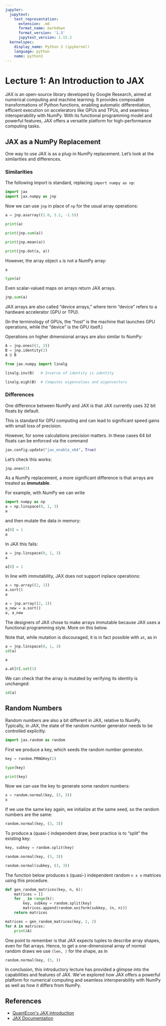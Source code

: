 ```yaml
---
jupyter:
  jupytext:
    text_representation:
      extension: .md
      format_name: markdown
      format_version: '1.3'
      jupytext_version: 1.15.2
  kernelspec:
    display_name: Python 3 (ipykernel)
    language: python
    name: python3
---
```


# Lecture 1: An Introduction to JAX

JAX is an open-source library developed by Google Research, aimed at numerical computing and machine learning. It provides composable transformations of Python functions, enabling automatic differentiation, efficient execution on accelerators like GPUs and TPUs, and seamless interoperability with NumPy. With its functional programming model and powerful features, JAX offers a versatile platform for high-performance computing tasks.


## JAX as a NumPy Replacement

One way to use JAX is as a plug-in NumPy replacement. Let’s look at the
similarities and differences.


### Similarities

The following import is standard, replacing `import numpy as np`:

```python hide-output=false
import jax
import jax.numpy as jnp
```

Now we can use `jnp` in place of `np` for the usual array operations:

```python hide-output=false
a = jnp.asarray((1.0, 3.2, -1.5))
```

```python hide-output=false
print(a)
```

```python hide-output=false
print(jnp.sum(a))
```

```python hide-output=false
print(jnp.mean(a))
```

```python hide-output=false
print(jnp.dot(a, a))
```

However, the array object `a` is not a NumPy array:

```python hide-output=false
a
```

```python hide-output=false
type(a)
```

Even scalar-valued maps on arrays return JAX arrays.

```python hide-output=false
jnp.sum(a)
```

JAX arrays are also called “device arrays,” where term “device” refers to a
hardware accelerator (GPU or TPU).

(In the terminology of GPUs, the “host” is the machine that launches GPU operations, while the “device” is the GPU itself.)

Operations on higher dimensional arrays are also similar to NumPy:

```python hide-output=false
A = jnp.ones((2, 2))
B = jnp.identity(2)
A @ B
```

```python hide-output=false
from jax.numpy import linalg
```

```python hide-output=false
linalg.inv(B)   # Inverse of identity is identity
```

```python hide-output=false
linalg.eigh(B)  # Computes eigenvalues and eigenvectors
```

### Differences

One difference between NumPy and JAX is that JAX currently uses 32 bit floats by default.

This is standard for GPU computing and can lead to significant speed gains with small loss of precision.

However, for some calculations precision matters.  In these cases 64 bit floats can be enforced via the command

```python hide-output=false
jax.config.update("jax_enable_x64", True)
```

Let’s check this works:

```python hide-output=false
jnp.ones(3)
```

As a NumPy replacement, a more significant difference is that arrays are treated as **immutable**.

For example, with NumPy we can write

```python hide-output=false
import numpy as np
a = np.linspace(0, 1, 3)
a
```

and then mutate the data in memory:

```python hide-output=false
a[0] = 1
a
```

In JAX this fails:

```python hide-output=false
a = jnp.linspace(0, 1, 3)
a
```

```python hide-output=false
a[0] = 1
```

In line with immutability, JAX does not support inplace operations:

```python hide-output=false
a = np.array((2, 1))
a.sort()
a
```

```python hide-output=false
a = jnp.array((2, 1))
a_new = a.sort()
a, a_new
```

The designers of JAX chose to make arrays immutable because JAX uses a
functional programming style.  More on this below.

Note that, while mutation is discouraged, it is in fact possible with `at`, as in

```python hide-output=false
a = jnp.linspace(0, 1, 3)
id(a)
```

```python hide-output=false
a
```

```python hide-output=false
a.at[0].set(1)
```

We can check that the array is mutated by verifying its identity is unchanged:

```python hide-output=false
id(a)
```

## Random Numbers

Random numbers are also a bit different in JAX, relative to NumPy.  Typically, in JAX, the state of the random number generator needs to be controlled explicitly.

```python hide-output=false
import jax.random as random
```

First we produce a key, which seeds the random number generator.

```python hide-output=false
key = random.PRNGKey(1)
```

```python hide-output=false
type(key)
```

```python hide-output=false
print(key)
```

Now we can use the key to generate some random numbers:

```python hide-output=false
x = random.normal(key, (3, 3))
x
```

If we use the same key again, we initialize at the same seed, so the random numbers are the same:

```python hide-output=false
random.normal(key, (3, 3))
```

To produce a (quasi-) independent draw, best practice is to “split” the existing key:

```python hide-output=false
key, subkey = random.split(key)
```

```python hide-output=false
random.normal(key, (3, 3))
```

```python hide-output=false
random.normal(subkey, (3, 3))
```

The function below produces `k` (quasi-) independent random `n x n` matrices using this procedure.

```python hide-output=false
def gen_random_matrices(key, n, k):
    matrices = []
    for _ in range(k):
        key, subkey = random.split(key)
        matrices.append(random.uniform(subkey, (n, n)))
    return matrices
```

```python hide-output=false
matrices = gen_random_matrices(key, 2, 2)
for A in matrices:
    print(A)
```

One point to remember is that JAX expects tuples to describe array shapes, even for flat arrays.  Hence, to get a one-dimensional array of normal random draws we use `(len, )` for the shape, as in

```python hide-output=false
random.normal(key, (5, ))
```

<!-- #region -->
In conclusion, this introductory lecture has provided a glimpse into the capabilities and features of JAX. We've explored how JAX offers a powerful platform for numerical computing and seamless interoperability with NumPy as well as how it differs from NumPy.

## References


- [QuantEcon's JAX introduction](https://jax.quantecon.org/jax_intro.html)
- [JAX Documentation](https://jax.readthedocs.io/en/latest/index.html)
<!-- #endregion -->
